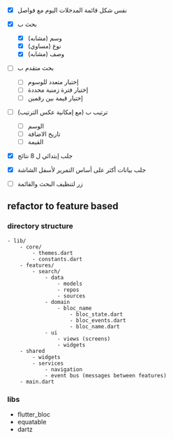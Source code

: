 - [x] نفس شكل قائمة المدخلات اليوم مع فواصل
- [x] بحث ب
	- [x] وسم (مشابه)
	- [x] نوع (مساوي)
	- [x] وصف (مشابه)
- [ ] بحث متقدم ب
	- [ ] إختيار متعدد للوسوم
	- [ ] إختيار فترة زمنية محددة
	- [ ] إختيار قيمة بين رقمين
- [ ] ترتيب ب (مع إمكانية عكس الترتيب)
	- [ ] الوسم
	- [ ] تاريخ الاضافة
	- [ ] القيمة
- [x] جلب إبتدائي ل 8 نتائج
- [x] جلب بيانات أكثر على أساس التمرير لأسفل الشاشة
- [ ] زر لتنظيف البحث والقائمة



## refactor to feature based
### directory structure
	- lib/
		- core/
			- themes.dart
			- constants.dart
		- features/
			- search/
				- data
					- models
					- repos
					- sources
				- domain
					- bloc_name
						- bloc_state.dart
						- bloc_events.dart
						- bloc_name.dart
				- ui
					- views (screens)
					- widgets
		- shared
			- widgets
			- services
				- navigation
				- event bus (messages between features)
		- main.dart

### libs
- flutter_bloc
- equatable
- dartz


